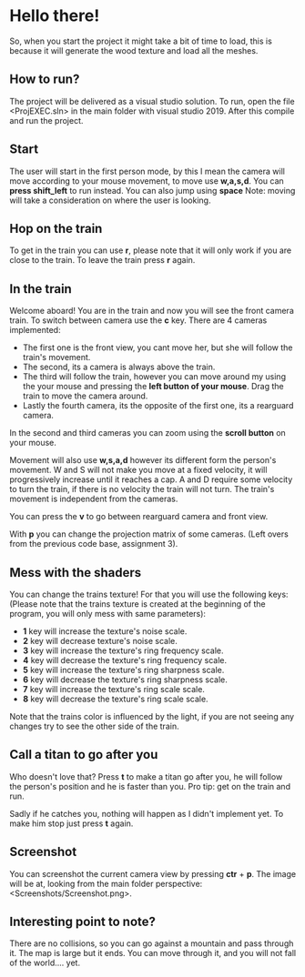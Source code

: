 # Hello there!

So, when you start the project it might take a bit of time to load, this is because it will generate the wood texture and load all the meshes. 

## How to run?

The project will be delivered as a visual studio solution. To run, open the file
<ProjEXEC.sln> in the main folder with visual studio 2019. After this compile and run the project.


## Start

The user will start in the first person mode, by this I mean the camera will move according to your mouse movement, to move use **w,a,s,d**. You can **press shift_left** to run instead. You can also jump using **space**
Note: moving will take a consideration on where the user is looking.

## Hop on the train

To get in the train you can use **r**, please note that it will only work if you are close to the train.
To leave the train press **r** again.

## In the train

Welcome aboard! You are in the train and now you will see the front camera train. To switch between camera use the **c** key. There are 4 cameras implemented:
 
 - The first one is the front view, you cant move her, but she will follow the train's movement.
 - The second, its a camera is always above the train.
 - The third will follow the train, however you can move around my using the your mouse and pressing the **left button of your mouse**. Drag the train to move the camera around.
 - Lastly the fourth camera, its the opposite of the first one, its a rearguard camera. 

In the second and third cameras you can zoom using the **scroll button** on your mouse.

Movement will also use **w,s,a,d** however its different form the person's movement.
W and S will not make you move at a fixed velocity, it will progressively increase until it reaches a cap. A and D require some velocity to turn the train, if there is no velocity the train will not turn. The train's movement is independent from the cameras.

You can press the **v** to go between rearguard camera and front view.

With **p** you can change the projection matrix of some cameras.
(Left overs from the previous code base, assignment 3).

## Mess with the shaders

You can change the trains texture! For that you will use the following keys:
(Please note that the trains texture is created at the beginning of the program, you will only mess with same parameters):

 - **1** key will increase the texture's noise scale.
 - **2** key will decrease texture's noise scale.
 - **3** key will increase the texture's ring frequency scale.
 - **4** key will decrease the texture's ring frequency scale.
 - **5** key will increase the texture's  ring sharpness scale.
 - **6** key will decrease the texture's ring sharpness scale.
 - **7** key will increase the texture's ring scale scale.
 - **8** key will decrease the texture's ring scale scale.

Note that the trains color is influenced by the light, if you are not seeing any changes try to see the other side of the train.

## Call a titan to go after you

Who doesn't love that? Press **t** to make a titan go after you, he will follow the person's position and he is faster than you. Pro tip: get on the train and run.

Sadly if he catches you, nothing will happen as I didn't implement yet.
To make him stop just press **t** again.

## Screenshot

You can screenshot the current camera view by pressing **ctr** + **p**.
The image will be at, looking from the main folder perspective:  <Screenshots/Screenshot.png>.

## Interesting point to note?

There are no collisions, so you can go against a mountain and pass through it.
The map is large but it ends. You can move through it, and you will not fall of the world.... yet. 
